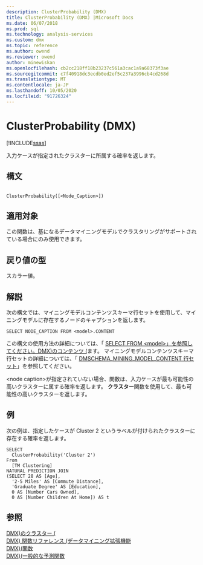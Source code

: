 ```yaml
---
description: ClusterProbability (DMX)
title: ClusterProbability (DMX) |Microsoft Docs
ms.date: 06/07/2018
ms.prod: sql
ms.technology: analysis-services
ms.custom: dmx
ms.topic: reference
ms.author: owend
ms.reviewer: owend
author: minewiskan
ms.openlocfilehash: cb2cc218ff18b23237c561a3cac1a9a68373f3ae
ms.sourcegitcommit: c7f40918dc3ecdb0ed2ef5c237a3996cb4cd268d
ms.translationtype: MT
ms.contentlocale: ja-JP
ms.lasthandoff: 10/05/2020
ms.locfileid: "91726324"
---
```

# <a name="clusterprobability-dmx"></a>ClusterProbability (DMX)
[!INCLUDE[ssas](../includes/applies-to-version/ssas.md)]

  入力ケースが指定されたクラスターに所属する確率を返します。  
  
## <a name="syntax"></a>構文  
  
```  
  
ClusterProbability([<Node_Caption>])  
```  
  
## <a name="applies-to"></a>適用対象  
 この関数は、基になるデータマイニングモデルでクラスタリングがサポートされている場合にのみ使用できます。  
  
## <a name="return-type"></a>戻り値の型  
 スカラー値。  
  
## <a name="remarks"></a>解説  
 次の構文では、マイニングモデルコンテンツスキーマ行セットを使用して、マイニングモデルに存在するノードのキャプションを返します。  
  
```  
SELECT NODE_CAPTION FROM <model>.CONTENT  
```  
  
 この構文の使用方法の詳細については、「 [SELECT FROM &#60;model&#62;」を参照してください。DMX&#41;のコンテンツ &#40;](../dmx/select-from-model-content-dmx.md)ます。 マイニングモデルコンテンツスキーマ行セットの詳細については、「 [DMSCHEMA_MINING_MODEL_CONTENT 行セット](/previous-versions/sql/sql-server-2012/ms126267(v=sql.110))」を参照してください。  
  
 \<node caption>が指定されていない場合、関数は、入力ケースが最も可能性の高いクラスターに属する確率を返します。 **クラスター**関数を使用して、最も可能性の高いクラスターを返します。  
  
## <a name="examples"></a>例  
 次の例は、指定したケースが Cluster 2 というラベルが付けられたクラスターに存在する確率を返します。  
  
```  
SELECT  
  ClusterProbability('Cluster 2')  
From  
  [TM Clustering]  
NATURAL PREDICTION JOIN  
(SELECT 28 AS [Age],  
  '2-5 Miles' AS [Commute Distance],  
  'Graduate Degree' AS [Education],  
  0 AS [Number Cars Owned],  
  0 AS [Number Children At Home]) AS t  
```  
  
## <a name="see-also"></a>参照  
 [DMX&#41;のクラスター &#40;](../dmx/cluster-dmx.md)   
 [DMX&#41; 関数リファレンス &#40;データマイニング拡張機能](../dmx/data-mining-extensions-dmx-function-reference.md)   
 [DMX&#41;&#40;関数 ](../dmx/functions-dmx.md)   
 [DMX&#41;&#40;一般的な予測関数 ](../dmx/general-prediction-functions-dmx.md)  
  

